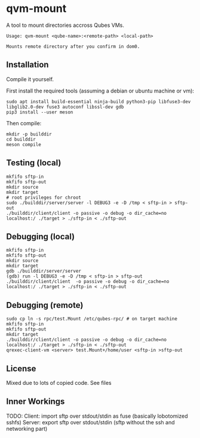 # qvm-mount

A tool to mount directories accross Qubes VMs.

```
Usage: qvm-mount <qube-name>:<remote-path> <local-path>

Mounts remote directory after you confirm in dom0.
```

## Installation

Compile it yourself. 

First install the required tools (assuming a debian or ubuntu machine or vm):
```
sudo apt install build-essential ninja-build python3-pip libfuse3-dev libglib2.0-dev fuse3 autoconf libssl-dev gdb
pip3 install --user meson
```

Then compile:
```
mkdir -p builddir
cd builddir
meson compile
```


## Testing (local)
```
mkfifo sftp-in
mkfifo sftp-out
mkdir source
mkdir target
# root privileges for chroot
sudo ./builddir/server/server -l DEBUG3 -e -D /tmp < sftp-in > sftp-out
./builddir/client/client -o passive -o debug -o dir_cache=no localhost:/ ./target > ./sftp-in < ./sftp-out
```

## Debugging (local)
```
mkfifo sftp-in
mkfifo sftp-out
mkdir source
mkdir target
gdb ./builddir/server/server
(gdb) run -l DEBUG3 -e -D /tmp < sftp-in > sftp-out
./builddir/client/client  -o passive -o debug -o dir_cache=no localhost:/ ./target > ./sftp-in < ./sftp-out
```

## Debugging (remote)
```
sudo cp ln -s rpc/test.Mount /etc/qubes-rpc/ # on target machine
mkfifo sftp-in
mkfifo sftp-out
mkdir target
./builddir/client/client -o passive -o debug -o dir_cache=no localhost:/ ./target > ./sftp-in < ./sftp-out
qrexec-client-vm <server> test.Mount+/home/user <sftp-in >sftp-out
```


## License

Mixed due to lots of copied code. See files

## Inner Workings

TODO:
Client: import sftp over stdout/stdin as fuse (basically lobotomized sshfs)
Server: export sftp over stdout/stdin (sftp without the ssh and networking part)